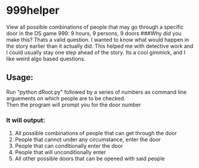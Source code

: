 # 999helper
View all possible combinations of people that may go through a specific door in the DS game 999: 9 hours, 9 persons, 9 doors
###Why did you make this?
Thats a valid question. I wanted to know what would happen in the story earlier than it actually did. This helped me with detective work and I could usually stay one step ahead of the story. Its a cool gimmick, and I like weird algo based questions. <br>
## Usage:
Run "python dRoot.py" followed by a series of numbers as command line arguements on which people are to be checked.<br>
Then the program will prompt you for the door number<br>
### It will output:
1. All possible combinations of people that can get through the door<br>
2. People that cannot under any circumstance, enter the door<br>
3. People that can conditionally enter the door<br>
4. People that will unconditionally enter<br>
5. All other possible doors that can be opened with said people
